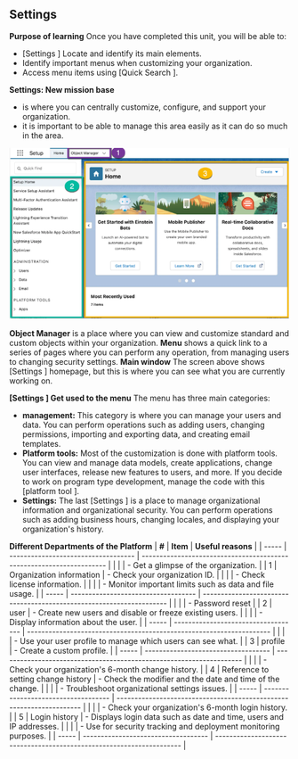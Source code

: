 ## Settings 

**Purpose of learning**
Once you have completed this unit, you will be able to:

- [Settings ] Locate and identify its main elements.
- Identify important menus when customizing your organization.
- Access menu items using [Quick Search ].

**Settings: New mission base**
- is where you can centrally customize, configure, and support your organization.
- it is important to be able to manage this area easily as it can do so much in the area. 

![Salesforce Architecture](../images/basics-saleforce-platforms/structure-4.png "Salesforce Architecture")

**Object Manager** is a place where you can view and customize standard and custom objects within your organization.
**Menu** shows a quick link to a series of pages where you can perform any operation, from managing users to changing security settings.
**Main window** The screen above shows [Settings ] homepage, but this is where you can see what you are currently working on.

**[Settings ] Get used to the menu**
The menu has three main categories: 
- **management:** This category is where you can manage your users and data. You can perform operations such as adding users, changing permissions, importing and exporting data, and creating email templates.
- **Platform tools:** Most of the customization is done with platform tools. You can view and manage data models, create applications, change user interfaces, release new features to users, and more. If you decide to work on program type development, manage the code with this [platform tool ].
- **Settings:** The last [Settings ] is a place to manage organizational information and organizational security. You can perform operations such as adding business hours, changing locales, and displaying your organization's history.

**Different Departments of the Platform**
| **#** | **Item**                            | **Useful reasons**                                                   |
| ----- | ----------------------------------- | -------------------------------------------------------------------- |
|       |                                     | - Get a glimpse of the organization.                                 |
| 1     | Organization information            | - Check your organization ID.                                        |
|       |                                     | - Check license information.                                         |
|       |                                     | - Monitor important limits such as data and file usage.              |
| ----- | ----------------------------------- | -------------------------------------------------------------------- |
|       |                                     | - Password reset                                                     |
| 2     | user                                | - Create new users and disable or freeze existing users.             |
|       |                                     | - Display information about the user.                                |
| ----- | ----------------------------------- | -------------------------------------------------------------------- |
|       |                                     | - Use your user profile to manage which users can see what.          |
| 3     | profile                             | - Create a custom profile.                                           |
| ----- | ----------------------------------- | -------------------------------------------------------------------- |
|       |                                     | - Check your organization's 6-month change history.                  |
| 4     | Reference to setting change history | - Check the modifier and the date and time of the change.            |
|       |                                     | - Troubleshoot organizational settings issues.                       |
| ----- | ----------------------------------- | -------------------------------------------------------------------- |
|       |                                     | - Check your organization's 6-month login history.                   |
| 5     | Login history                       | - Displays login data such as date and time, users and IP addresses. |
|       |                                     | - Use for security tracking and deployment monitoring purposes.      |
| ----- | ----------------------------------- | -------------------------------------------------------------------- |